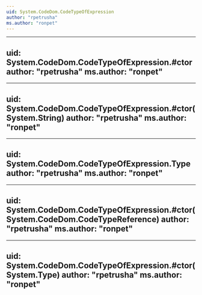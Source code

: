 ```yaml
---
uid: System.CodeDom.CodeTypeOfExpression
author: "rpetrusha"
ms.author: "ronpet"
---
```


---
uid: System.CodeDom.CodeTypeOfExpression.#ctor
author: "rpetrusha"
ms.author: "ronpet"
---

---
uid: System.CodeDom.CodeTypeOfExpression.#ctor(System.String)
author: "rpetrusha"
ms.author: "ronpet"
---

---
uid: System.CodeDom.CodeTypeOfExpression.Type
author: "rpetrusha"
ms.author: "ronpet"
---

---
uid: System.CodeDom.CodeTypeOfExpression.#ctor(System.CodeDom.CodeTypeReference)
author: "rpetrusha"
ms.author: "ronpet"
---

---
uid: System.CodeDom.CodeTypeOfExpression.#ctor(System.Type)
author: "rpetrusha"
ms.author: "ronpet"
---
